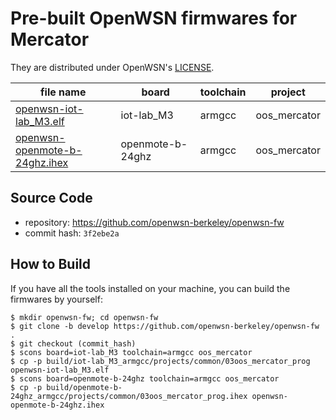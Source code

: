 # Pre-built OpenWSN firmwares for Mercator

They are distributed under OpenWSN's [LICENSE](./LICENSE.md).

| file name                                                      | board            | toolchain | project      |
|----------------------------------------------------------------|------------------|-----------|--------------|
| [openwsn-iot-lab_M3.elf](openwsn-iot-lab_M3.elf)               | iot-lab_M3       | armgcc    | oos_mercator |
| [openwsn-openmote-b-24ghz.ihex](openwsn-openmote-b-24ghz.ihex) | openmote-b-24ghz | armgcc    | oos_mercator |


## Source Code

* repository: https://github.com/openwsn-berkeley/openwsn-fw
* commit hash: `3f2ebe2a`

## How to Build

If you have all the tools installed on your machine, you can build the
firmwares by yourself:

``` shell
$ mkdir openwsn-fw; cd openwsn-fw
$ git clone -b develop https://github.com/openwsn-berkeley/openwsn-fw .
$ git checkout (commit_hash)
$ scons board=iot-lab_M3 toolchain=armgcc oos_mercator
$ cp -p build/iot-lab_M3_armgcc/projects/common/03oos_mercator_prog openwsn-iot-lab_M3.elf
$ scons board=openmote-b-24ghz toolchain=armgcc oos_mercator
$ cp -p build/openmote-b-24ghz_armgcc/projects/common/03oos_mercator_prog.ihex openwsn-openmote-b-24ghz.ihex
```
